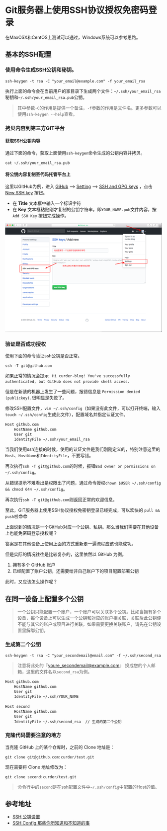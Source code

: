# Git服务器上使用SSH协议授权免密码登录

在MaxOSX和CentOS上测试可以通过，Windows系统可以参考思路。

## 基本的SSH配置

### 使用命令生成SSH公钥和秘钥。

```
ssh-keygen -t rsa -C "your_email@example.com" -f your_email_rsa
```

执行上面的命令会在当前用户的家目录下生成两个文件：`~/.ssh/your_email_rsa`秘钥和`~/.ssh/your_email_rsa.pub`公钥。

> 其中参数`-C`的作用是提供一个备注，`-f`参数的作用是文件名。更多参数可以使用`ssh-keygen --help`查看。

### 拷贝内容到第三方GIT平台

#### 获取SSH公钥内容

通过下面的命令，获取上面使用`ssh-keygen`命令生成的公钥内容并拷贝。

```
cat ~/.ssh/your_email_rsa.pub
```

#### 将公钥内容复制至代码托管平台上

这里以GitHub为例，进入 [GiHub](https://github.com/) --> [Setting](https://github.com/settings/profile) --> [SSH and GPG keys](https://github.com/settings/keys) ，点击 [New SSH key](https://github.com/settings/ssh/new) 按钮。

- 在 **Title** 文本框中输入一个标识字符
- 在 **Key** 文本框粘贴刚才复制的公钥字符串，即`YOUR_NAME.pub`文件内容，按 `Add SSH Key` 按钮完成操作。

![将公钥内容复制到代码托管平台](/assets/github-save-ssh-key.png)

### 验证是否成功授权

使用下面的命令验证ssh公钥是否正常。

```
ssh -T git@github.com
```

如果正常的情况会提示 ` Hi curder-blog! You've successfully authenticated, but GitHub does not provide shell access.`

但是在新装的机器上发生了一些问题，报错信息是 `Permission denied (publickey).`很明显是失败了。

修改SSH配置文件，`vim ~/.ssh/config`（如果没有此文件，可以打开终端，输入`touch ~/.ssh/config`生成此文件），配置域名并指定认证文件。

```
Host github.com
    HostName github.com
    User git
    IdentityFile ~/.ssh/your_email_rsa
```

当我们使用ssh连接的时候，使用的认证文件是我们刚刚定义的，特别注意这里的`Host`、`HostName`和`IdentityFile`，不要写错。

再次执行`ssh -T git@github.com`的时候，报错`Bad owner or permissions on ~/.ssh/config`。

从错误提示不难看出是权限出了问题，通过命令授权`chown $USER ~/.ssh/config && chmod 644 ~/.ssh/config`。

再次执行`ssh -T git@github.com`则返回正常的欢迎信息。

至此，GIT服务器上使用SSH协议授权免密钥登录已经完成，可以欢快的 `pull && push`啦😎😎

上面说到的情况是一个GitHub对应一个公钥、私钥。那么当我们需要在其他设备上也能免密码登录授权呢？

答案是在其他设备上使用上面的方式重新走一遍流程应该也能成功。

但是实际的情况往往是比较复杂的，这里依然以 GitHub 为例。

1. 拥有多个 GitHub 账户
2. 已经配置了账户公钥，还需要给非自己账户下的项目配置部署公钥

此时，又应该怎么操作呢？

## 在同一设备上配置多个公钥

> 一个公钥只能配置一个账户，一个账户可以关联多个公钥。比如当拥有多个设备，每个设备上可以生成一个公钥和对应的账户相关联，关联后此公钥便不能与其它的账户或项目进行关联。如果需要更换关联账户，请先在公钥设置里解绑公钥。

### 生成第二个公钥

```
ssh-keygen -t rsa -C "your_secondemail@email.com" -f ~/.ssh/second_rsa
```

> 注意将此处的『youre_secondemail@example.com』 换成您的个人邮箱，这里的文件名以`second_rsa`为例。

```
Host github.com
    HostName github.com
    User git
    IdentityFile ~/.ssh/YOUR_NAME

Host second
    HostName github.com
    User git
    IdentityFile ~/.ssh/second_rsa  // 生成的第二个公钥
```

### 克隆代码需要注意的地方

当克隆 GitHub 上的某个仓库时，之前的 Clone 地址是：

```
git clone git@github.com:curder/test.git
```

现在需要将 Clone 地址修改为：

```
git clone second:curder/test.git
```

> 命令行中的`second`是在ssh配置文件中`~/.ssh/config`中配置的Host的值。

## 参考地址

- [SSH 公钥设置](https://coding.net/help/doc/git/ssh-key.html)
- [SSH Config 那些你所知道和不知道的事](https://deepzz.com/post/how-to-setup-ssh-config.html)